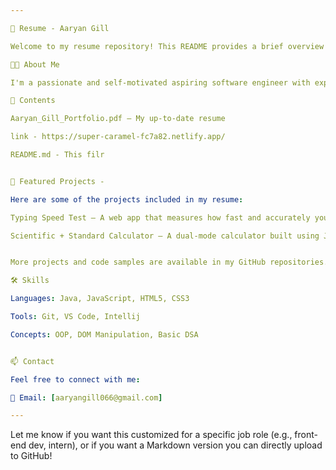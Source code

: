 ```yaml
---

📄 Resume - Aaryan Gill

Welcome to my resume repository! This README provides a brief overview of my resume and how to make the most of it.

🧑‍💻 About Me

I'm a passionate and self-motivated aspiring software engineer with experience in building web projects using HTML, CSS, JavaScript, and Java. I enjoy learning new technologies, solving problems, and contributing to meaningful projects.

📂 Contents

Aaryan_Gill_Portfolio.pdf – My up-to-date resume

link - https://super-caramel-fc7a82.netlify.app/

README.md - This filr


🚀 Featured Projects - 

Here are some of the projects included in my resume:

Typing Speed Test – A web app that measures how fast and accurately you can type.

Scientific + Standard Calculator – A dual-mode calculator built using JavaScript with interactive UI and keyboard support.


More projects and code samples are available in my GitHub repositories.

🛠️ Skills

Languages: Java, JavaScript, HTML5, CSS3

Tools: Git, VS Code, Intellij

Concepts: OOP, DOM Manipulation, Basic DSA


📫 Contact

Feel free to connect with me:

📧 Email: [aaryangill066@gmail.com]

---
```


Let me know if you want this customized for a specific job role (e.g., front-end dev, intern), or if you want a Markdown version you can directly upload to GitHub!

